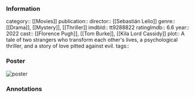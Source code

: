 ### Information
category:: [[Movies]]
publication:: 
director:: [[Sebastián Lelio]]
genre:: [[Drama]], [[Mystery]], [[Thriller]]
imdbId:: tt9288822
ratingImdb:: 6.6
year:: 2022
cast:: [[Florence Pugh]], [[Tom Burke]], [[Kíla Lord Cassidy]]
plot:: A tale of two strangers who transform each other's lives, a psychological thriller, and a story of love pitted against evil.
tags::


### Poster
![poster](https://m.media-amazon.com/images/M/MV5BNDBmNzIwY2QtMjZhOC00YzlhLWIwNjMtZDdkZjY3OWUzZDI4XkEyXkFqcGdeQXVyMTAyMjQ3NzQ1._V1_SX300.jpg)


### Annotations
